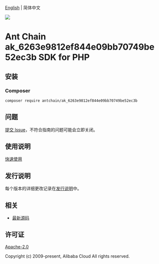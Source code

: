 [English](README.md) | 简体中文

![](https://aliyunsdk-pages.alicdn.com/icons/AlibabaCloud.svg)

# Ant Chain ak_6263e9812ef844e09bb70749be52ec3b SDK for PHP

## 安装

### Composer

```bash
composer require antchain/ak_6263e9812ef844e09bb70749be52ec3b
```

## 问题

[提交 Issue](https://github.com/alipay/antchain-openapi-prod-sdk/issues/new)，不符合指南的问题可能会立即关闭。

## 使用说明

[快速使用](https://github.com/alipay/antchain-openapi-prod-sdk)

## 发行说明

每个版本的详细更改记录在[发行说明](./ChangeLog.txt)中。

## 相关

* [最新源码](https://github.com/antchain-openapi-sdk-php)

## 许可证

[Apache-2.0](http://www.apache.org/licenses/LICENSE-2.0)

Copyright (c) 2009-present, Alibaba Cloud All rights reserved.
